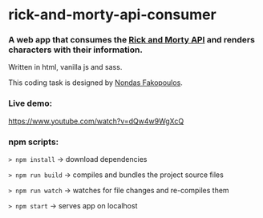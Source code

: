 # rick-and-morty-api-consumer
### A web app that consumes the [Rick and Morty API](https://rickandmortyapi.com/) and renders characters with their information.

Written in html, vanilla js and sass.

This coding task is designed by [Nondas Fakopoulos](https://www.linkedin.com/in/epaminondas-fakopoulos-751a03207/).

### Live demo:
https://www.youtube.com/watch?v=dQw4w9WgXcQ

### npm scripts:
`> npm install` -> download dependencies

`> npm run build` -> compiles and bundles the project source files

`> npm run watch` -> watches for file changes and re-compiles them

`> npm start` -> serves app on localhost

